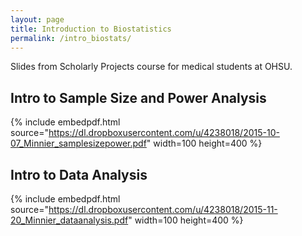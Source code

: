 ```yaml
---
layout: page
title: Introduction to Biostatistics
permalink: /intro_biostats/
---
```


Slides from Scholarly Projects course for medical students at OHSU.

## Intro to Sample Size and Power Analysis

{% include embedpdf.html source="https://dl.dropboxusercontent.com/u/4238018/2015-10-07_Minnier_samplesizepower.pdf" width=100 height=400 %}


## Intro to Data Analysis

{% include embedpdf.html source="https://dl.dropboxusercontent.com/u/4238018/2015-11-20_Minnier_dataanalysis.pdf" width=100 height=400 %}



